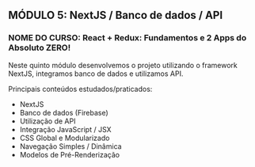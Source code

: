 ## MÓDULO 5: NextJS / Banco de dados / API

### NOME DO CURSO: React + Redux: Fundamentos e 2 Apps do Absoluto ZERO!

Neste quinto módulo desenvolvemos o projeto utilizando o framework NextJS, integramos banco de dados e utilizamos API.

Principais conteúdos estudados/praticados:

- NextJS
- Banco de dados (Firebase)
- Utilização de API
- Integração JavaScript / JSX
- CSS Global e Modularizado
- Navegação Simples / Dinâmica
- Modelos de Pré-Renderização